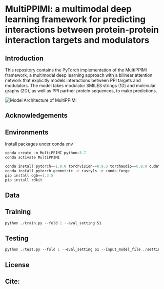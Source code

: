 # MultiPPIMI: a multimodal deep learning framework for predicting interactions between protein-protein interaction targets and modulators

<div align="left">

## Introduction
This repository contains the PyTorch implementation of the MultiPPIMI framework, a multimodal deep learning approach with a bilinear attention network that explicitly models interactions between PPI targets and modulators. The model takes modulator SMILES strings (1D) and molecular graphs (2D), as well as PPI partner protein sequences, to make predictions.

![Model Architecture of MultiPPIMI](https://github.com/sun-heqi/MultiPPIMI/blob/main/figure/framework_figure.png)



## Acknowledgements





## Environments
Install packages under conda env
```python
conda create -n MultiPPIMI python=3.7
conda activate MultiPPIMI

conda install pytorch==1.8.0 torchvision==0.9.0 torchaudio==0.8.0 cudatoolkit=11.1 -c pytorch -c conda-forge
conda install pytorch-geometric -c rusty1s -c conda-forge
pip install ogb==1.3.5
pip install rdkit
```


## Data



## Training

```python
python ./train.py --fold 1 --eval_setting S1 
```

## Testing

```python
python ./test.py --fold 1 --eval_setting S1 --input_model_file ./setting_S1_fold1.model
```

## License



## Cite:
